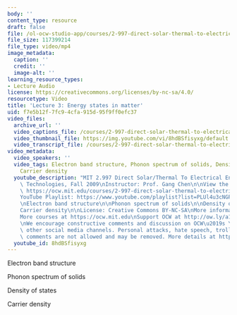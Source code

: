 ```yaml
---
body: ''
content_type: resource
draft: false
file: /ol-ocw-studio-app/courses/2-997-direct-solar-thermal-to-electrical-energy-conversion-technologies-fall-2009/mit2_997f09_lec03_360p_16_9.mp4
file_size: 117399214
file_type: video/mp4
image_metadata:
  caption: ''
  credit: ''
  image-alt: ''
learning_resource_types:
- Lecture Audio
license: https://creativecommons.org/licenses/by-nc-sa/4.0/
resourcetype: Video
title: 'Lecture 3: Energy states in matter'
uid: f7e5b12f-7fc9-4cfa-915d-95f9ff0efc37
video_files:
  archive_url: ''
  video_captions_file: /courses/2-997-direct-solar-thermal-to-electrical-energy-conversion-technologies-fall-2009/1ov8V2Qnx6MGZQ4RCnw96Occ3ha0PflE5_transcript.webvtt
  video_thumbnail_file: https://img.youtube.com/vi/8hdBSfisyxg/default.jpg
  video_transcript_file: /courses/2-997-direct-solar-thermal-to-electrical-energy-conversion-technologies-fall-2009/1ov8V2Qnx6MGZQ4RCnw96Occ3ha0PflE5_transcript.pdf
video_metadata:
  video_speakers: ''
  video_tags: Electron band structure, Phonon spectrum of solids, Density of states,
    Carrier density
  youtube_description: "MIT 2.997 Direct Solar/Thermal To Electrical Energy Conversion\
    \ Technologies, Fall 2009\nInstructor: Prof. Gang Chen\n\nView the complete course:\
    \ https://ocw.mit.edu/courses/2-997-direct-solar-thermal-to-electrical-energy-conversion-technologies-fall-2009/\n\
    YouTube Playlist: https://www.youtube.com/playlist?list=PLUl4u3cNGP62sv7_wYRKqvf1HsL4p54Kj\n\
    \nElectron band structure\n\nPhonon spectrum of solids\n\nDensity of states\n\n\
    Carrier density\n\nLicense: Creative Commons BY-NC-SA\nMore information at https://ocw.mit.edu/terms\n\
    More courses at https://ocw.mit.edu\nSupport OCW at http://ow.ly/a1If50zVRlQ\n\
    \nWe encourage constructive comments and discussion on OCW\u2019s YouTube and\
    \ other social media channels. Personal attacks, hate speech, trolling, and inappropriate\
    \ comments are not allowed and may be removed. More details at https://ocw.mit.edu/comments."
  youtube_id: 8hdBSfisyxg
---
```

Electron band structure

Phonon spectrum of solids

Density of states

Carrier density